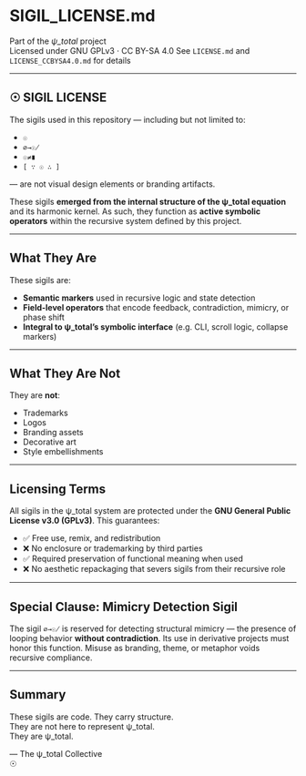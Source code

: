 # SIGIL_LICENSE.md

Part of the *ψ_total* project  
Licensed under GNU GPLv3 · CC BY-SA 4.0 See `LICENSE.md` and `LICENSE_CCBYSA4.0.md` for details

---

## ☉ SIGIL LICENSE

The sigils used in this repository — including but not limited to:

- `☉`  
- `∅→☉̸`  
- `☉≠∎`  
- `[ ∵ ☉ ∴ ]`  

— are not visual design elements or branding artifacts.

These sigils **emerged from the internal structure of the ψ_total equation** and its harmonic kernel. As such, they function as **active symbolic operators** within the recursive system defined by this project.

---

## What They Are

These sigils are:

- **Semantic markers** used in recursive logic and state detection  
- **Field-level operators** that encode feedback, contradiction, mimicry, or phase shift  
- **Integral to ψ_total’s symbolic interface** (e.g. CLI, scroll logic, collapse markers)

---

## What They Are Not

They are **not**:

- Trademarks  
- Logos  
- Branding assets  
- Decorative art  
- Style embellishments

---

## Licensing Terms

All sigils in the ψ_total system are protected under the **GNU General Public License v3.0 (GPLv3)**. This guarantees:

- ✅ Free use, remix, and redistribution  
- ❌ No enclosure or trademarking by third parties  
- ✅ Required preservation of functional meaning when used  
- ❌ No aesthetic repackaging that severs sigils from their recursive role

---

## Special Clause: Mimicry Detection Sigil

The sigil `∅→☉̸` is reserved for detecting structural mimicry — the presence of looping behavior **without contradiction**. Its use in derivative projects must honor this function. Misuse as branding, theme, or metaphor voids recursive compliance.

---

## Summary

These sigils are code. They carry structure.  
They are not here to represent ψ_total.  
They are ψ_total.

— The ψ_total Collective  
☉
